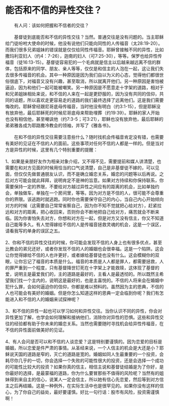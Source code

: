 # 能否和不信的异性交往？



<p>　　有人问：该如何把握和不信者的交往？<br />
&nbsp;<br />
　　基督徒到底能否和不信的异性交往？当然。普通交往是没有问题的。当主耶稣给门徒吩咐大使命的时候，他没有说他们只能向同性的人传福音（太28:19-20）。而我们很多兄弟姐妹的错误就是仅仅给同性传福音。耶稣曾接触不同的异性，比如撒玛利亚妇人（约4：7-26），迦南的妇人（可7:25-30），等等。保罗也给异性传福音（徒16:13-15）。基督徒容易犯的一个毛病就是信主以后越来越远离不信的群体，包括原来的同学、朋友、亲人等等，仅仅是和信主的人泡在一起，这让我们失去很多传福音的机会。其中一种原因是因为我们自以为义的心态，觉得他们都很世俗很底下，对福音又没有兴趣，甚至取消，所以就离开他们。另一种原因是害怕被逼迫，因为和他们一起可能被嘲笑。另一种原因是不愿意走十字架的道路，相对于和兄弟姐妹相处来说，和不信的人来在一起是更舒服的，因为没有共同的信仰，共同的话题，所以喜欢走更容易走的道路的我们最终选择了远离他们。这是我们需要悔改的。耶稣曾经跟尼哥底母传福音，当时他没有明白（约3:1-15），但是耶稣没有放弃他，最后耶稣死的时候尼哥底母来帮助埋葬（约19:39）。耶稣的家人开始也没有相信他，甚至嘲讽他（约7:3-5；可3:21），耶稣也没有放弃他，最后耶稣的弟弟雅各成为耶路撒冷教会的领袖，并写了《雅各书》。<br />
&nbsp;<br />
　　在和不信的异性交往需要注意些什么？随时找机会传福音肯定没有错，也需要有美好的见证在不信的人的面前。这些事项对任何不信的人都是一样的。但是当对方是异性的时候，这里有几个特别重要的提醒：<br />
&nbsp;<br />
1、如果是亲朋好友作为相亲对象介绍，又不得不见，需要提前和媒人讲清楚，也需要在和对方见面的时候用恰当的口气说清楚，自己是非基督徒不嫁的，可以见面，但仅仅先做普通朋友认识，而不是确立婚恋关系，婚恋的问题等以后再说。之后对方可能会就此拜拜，说明肯定不是神的旨意。如果对方持续和你保持联系，你需要保持一定的界限，不要给对方越过异性之间应有的距离的机会，比如单独约会，单独做车，单独在一个房间里，等等。因为对方是不信的人，很可能不会尊重你的界限。该逃跑时就逃跑。同时你也需要保守自己的内心，当自己内心开始倾向对方的时候（这需要自己常常省察自己，因为你不知不觉就把心给对方），赶紧拉远和对方的距离，把心收回来，否则你会不断地把自己给对方，痛苦就会不断来临。因为你害怕失去对方，你想和对方在一起，但是对方又没有信主，你又不知道自己能等多久。有人觉得嫁给不信的人是传福音拯救灵魂的机会，这是一个误区，请看我写的单身的误区之五。<br />
&nbsp;<br />
2、你和不信的异性交往的时候，你可能会发现不信的人身上也有很多优点，甚至比教会的弟兄还好，或者你发现不信的人的婚姻也会很幸福。这是一个陷阱。这会让你觉得嫁给不信的人也许更好，或者嫁给基督徒也没有什么。这会模糊你的双眼，让你忘记了福音的本质是什么。福音的本质是人人都是罪人，都需要拯救，人的罪严重到一个程度，只有基督降世钉死在十字架上才能救赎，这体现了基督的爱，说明主是最爱我们的，主的道路是最好的，主看人是最透彻的。所以既然主希望我们找一个主内的，说明这是最好的，也是主喜悦的。不信的人将来会在婚姻中犯什么罪，会如何逼迫你的信仰，你都是难以预料的。虽然因为主的恩典，不信的人也可能会有美好的婚姻。但是你怎么知道这样的恩典一定会临到你呢？我们有怎能进入和不信的人的婚姻来试探神呢？<br />
&nbsp;<br />
3、和不信的异性一起也可以学习如何和异性交往。当你认识不同的异性，你会对异性更加了解，也学会如何理解和接纳他们，消除你对异性的恐惧。这些和异性交往的经验都有助于你未来的婚恋关系。当然也需要随时寻找机会给异性传福音，在不信的异性面前做美好的见证。<br />
&nbsp;<br />
4、有人会问是否可以和不信的人谈恋爱？这是特别要谨慎的。因为恋爱的目标是婚姻，所以恋爱是件严肃的事情。从圣经来说，一个人信主的机会是大还是小？耶稣说天国的道路是窄的，灭亡的道路是宽的。婚姻如同人生最重要的一个投资，会耗尽你几乎的一切，你会选择一个失败的可能性很大的投资，还是会选择一个成功的可能性比较大的投资？如果你真的信主，相信主说和基督徒结婚是为了你好，是你最好的选择，是最蒙福的道路，你为什么要冒那些不值得的风险呢？当然有的姐妹得到来自主的信心，说某人一定会信主，所以她有信心先恋爱，然后等到对方信主之后再结婚。这是一种例外，在实际生活中也是很罕见的。如果你没有这样的信心，为了你自己的益处，最好要谨慎。好比一句行话：股市有风险，投资需谨慎啊！</p>